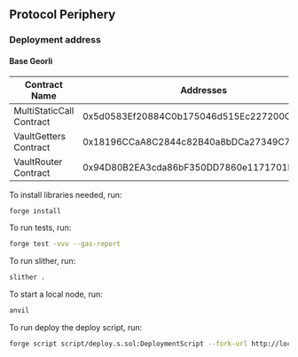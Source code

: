 ## Protocol Periphery

### Deployment address

#### Base Georli

| Contract Name            | Addresses                                  |
| ------------------------ | ------------------------------------------ |
| MultiStaticCall Contract | 0x5d0583Ef20884C0b175046d515Ec227200C12C89 |
| VaultGetters Contract    | 0x18196CCaA8C2844c82B40a8bDCa27349C7466280 |
| VaultRouter Contract     | 0x94D80B2EA3cda86bF350DD7860e1171701F284c8 |

To install libraries needed, run:

```zsh
forge install
```

To run tests, run:

```zsh
forge test -vvv --gas-report
```

To run slither, run:

```zsh
slither .
```

To start a local node, run:

```zsh
anvil
```

To run deploy the deploy script, run:

```zsh
forge script script/deploy.s.sol:DeploymentScript --fork-url http://localhost:8545 --broadcast
```
